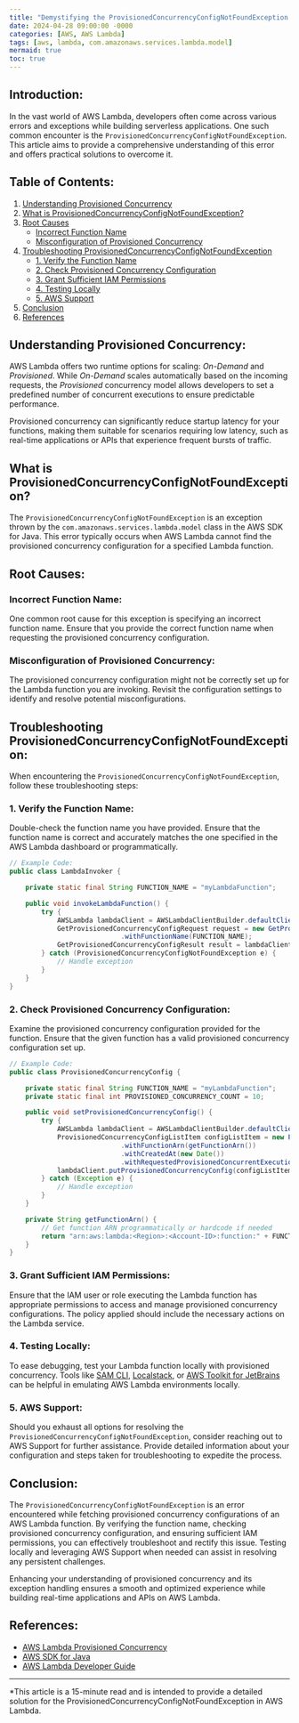 ```yaml
---
title: "Demystifying the ProvisionedConcurrencyConfigNotFoundException in AWS Lambda"
date: 2024-04-28 09:00:00 -0000
categories: [AWS, AWS Lambda]
tags: [aws, lambda, com.amazonaws.services.lambda.model]
mermaid: true
toc: true
---
```



## Introduction:

In the vast world of AWS Lambda, developers often come across various errors and exceptions while building serverless applications. One such common encounter is the `ProvisionedConcurrencyConfigNotFoundException`. This article aims to provide a comprehensive understanding of this error and offers practical solutions to overcome it.

## Table of Contents:

1. [Understanding Provisioned Concurrency](#understanding-provisioned-concurrency)
2. [What is ProvisionedConcurrencyConfigNotFoundException?](#what-is-provisionedconcurrencyconfignotfoundexception)
3. [Root Causes](#root-causes)
    - [Incorrect Function Name](#incorrect-function-name)
    - [Misconfiguration of Provisioned Concurrency](#misconfiguration-of-provisioned-concurrency)
4. [Troubleshooting ProvisionedConcurrencyConfigNotFoundException](#troubleshooting-provisionedconcurrencyconfignotfoundexception)
   - [1. Verify the Function Name](#1-verify-the-function-name)
   - [2. Check Provisioned Concurrency Configuration](#2-check-provisioned-concurrency-configuration)
   - [3. Grant Sufficient IAM Permissions](#3-grant-sufficient-iam-permissions)
   - [4. Testing Locally](#4-testing-locally)
   - [5. AWS Support](#5-aws-support)
5. [Conclusion](#conclusion)
6. [References](#references)

## Understanding Provisioned Concurrency:

AWS Lambda offers two runtime options for scaling: *On-Demand* and *Provisioned*. While *On-Demand* scales automatically based on the incoming requests, the *Provisioned* concurrency model allows developers to set a predefined number of concurrent executions to ensure predictable performance.

Provisioned concurrency can significantly reduce startup latency for your functions, making them suitable for scenarios requiring low latency, such as real-time applications or APIs that experience frequent bursts of traffic.

## What is ProvisionedConcurrencyConfigNotFoundException?

The `ProvisionedConcurrencyConfigNotFoundException` is an exception thrown by the `com.amazonaws.services.lambda.model` class in the AWS SDK for Java. This error typically occurs when AWS Lambda cannot find the provisioned concurrency configuration for a specified Lambda function.

## Root Causes:

### Incorrect Function Name:

One common root cause for this exception is specifying an incorrect function name. Ensure that you provide the correct function name when requesting the provisioned concurrency configuration.

### Misconfiguration of Provisioned Concurrency:

The provisioned concurrency configuration might not be correctly set up for the Lambda function you are invoking. Revisit the configuration settings to identify and resolve potential misconfigurations.

## Troubleshooting ProvisionedConcurrencyConfigNotFoundException:

When encountering the `ProvisionedConcurrencyConfigNotFoundException`, follow these troubleshooting steps:

### 1. Verify the Function Name:

Double-check the function name you have provided. Ensure that the function name is correct and accurately matches the one specified in the AWS Lambda dashboard or programmatically.

```java
// Example Code:
public class LambdaInvoker {

    private static final String FUNCTION_NAME = "myLambdaFunction";

    public void invokeLambdaFunction() {
        try {
            AWSLambda lambdaClient = AWSLambdaClientBuilder.defaultClient();
            GetProvisionedConcurrencyConfigRequest request = new GetProvisionedConcurrencyConfigRequest()
                            .withFunctionName(FUNCTION_NAME);
            GetProvisionedConcurrencyConfigResult result = lambdaClient.getProvisionedConcurrencyConfig(request);
        } catch (ProvisionedConcurrencyConfigNotFoundException e) {
            // Handle exception
        }
    }
}
```

### 2. Check Provisioned Concurrency Configuration:

Examine the provisioned concurrency configuration provided for the function. Ensure that the given function has a valid provisioned concurrency configuration set up.

```java
// Example Code:
public class ProvisionedConcurrencyConfig {

    private static final String FUNCTION_NAME = "myLambdaFunction";
    private static final int PROVISIONED_CONCURRENCY_COUNT = 10;

    public void setProvisionedConcurrencyConfig() {
        try {
            AWSLambda lambdaClient = AWSLambdaClientBuilder.defaultClient();
            ProvisionedConcurrencyConfigListItem configListItem = new ProvisionedConcurrencyConfigListItem()
                            .withFunctionArn(getFunctionArn())
                            .withCreatedAt(new Date())
                            .withRequestedProvisionedConcurrentExecutions(PROVISIONED_CONCURRENCY_COUNT);
            lambdaClient.putProvisionedConcurrencyConfig(configListItem);
        } catch (Exception e) {
            // Handle exception
        }
    }

    private String getFunctionArn() {
        // Get function ARN programmatically or hardcode if needed
        return "arn:aws:lambda:<Region>:<Account-ID>:function:" + FUNCTION_NAME;
    }
}
```

### 3. Grant Sufficient IAM Permissions:

Ensure that the IAM user or role executing the Lambda function has appropriate permissions to access and manage provisioned concurrency configurations. The policy applied should include the necessary actions on the Lambda service.

### 4. Testing Locally:

To ease debugging, test your Lambda function locally with provisioned concurrency. Tools like [SAM CLI](https://aws.amazon.com/serverless/sam/), [Localstack](https://localstack.cloud/), or [AWS Toolkit for JetBrains](https://www.jetbrains.com/aws/) can be helpful in emulating AWS Lambda environments locally.

### 5. AWS Support:

Should you exhaust all options for resolving the `ProvisionedConcurrencyConfigNotFoundException`, consider reaching out to AWS Support for further assistance. Provide detailed information about your configuration and steps taken for troubleshooting to expedite the process.

## Conclusion:

The `ProvisionedConcurrencyConfigNotFoundException` is an error encountered while fetching provisioned concurrency configurations of an AWS Lambda function. By verifying the function name, checking provisioned concurrency configuration, and ensuring sufficient IAM permissions, you can effectively troubleshoot and rectify this issue. Testing locally and leveraging AWS Support when needed can assist in resolving any persistent challenges.

Enhancing your understanding of provisioned concurrency and its exception handling ensures a smooth and optimized experience while building real-time applications and APIs on AWS Lambda.

## References:

- [AWS Lambda Provisioned Concurrency](https://aws.amazon.com/lambda/features/provisioned-concurrency/)
- [AWS SDK for Java](https://aws.amazon.com/sdk-for-java/)
- [AWS Lambda Developer Guide](https://docs.aws.amazon.com/lambda/latest/dg/welcome.html)

---

*This article is a 15-minute read and is intended to provide a detailed solution for the ProvisionedConcurrencyConfigNotFoundException in AWS Lambda.
